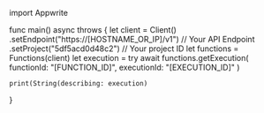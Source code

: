 import Appwrite

func main() async throws {
    let client = Client()
      .setEndpoint("https://[HOSTNAME_OR_IP]/v1") // Your API Endpoint
      .setProject("5df5acd0d48c2") // Your project ID
    let functions = Functions(client)
    let execution = try await functions.getExecution(
        functionId: "[FUNCTION_ID]",
        executionId: "[EXECUTION_ID]"
    )

    print(String(describing: execution)
}
